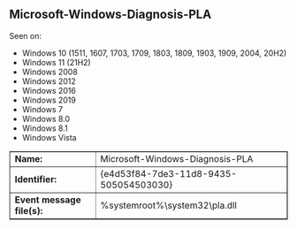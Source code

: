 ## Microsoft-Windows-Diagnosis-PLA

Seen on:
* Windows 10 (1511, 1607, 1703, 1709, 1803, 1809, 1903, 1909, 2004, 20H2)
* Windows 11 (21H2)
* Windows 2008
* Windows 2012
* Windows 2016
* Windows 2019
* Windows 7
* Windows 8.0
* Windows 8.1
* Windows Vista

<table border="1" class="docutils">
  <tbody>
    <tr>
      <td><b>Name:</b></td>
      <td>Microsoft-Windows-Diagnosis-PLA</td>
    </tr>
    <tr>
      <td><b>Identifier:</b></td>
      <td>{e4d53f84-7de3-11d8-9435-505054503030}</td>
    </tr>
    <tr>
      <td><b>Event message file(s):</b></td>
      <td>%systemroot%\system32\pla.dll</td>
    </tr>
  </tbody>
</table>

&nbsp;

